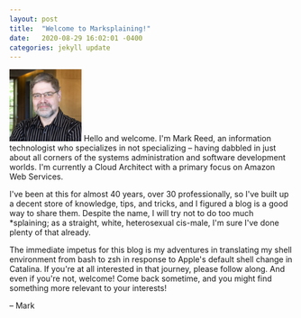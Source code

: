 ```yaml
---
layout: post
title:  "Welcome to Marksplaining!"
date:   2020-08-29 16:02:01 -0400
categories: jekyll update
---
```

<img src="/assets/headshot.png" align="text-top">
Hello and welcome. I'm Mark Reed, an information technologist who
specializes in not specializing – having dabbled in just about all corners of
the systems administration and software development worlds. I'm currently a
Cloud Architect with a primary focus on Amazon Web Services.

I've been at this for almost 40 years, over 30 professionally, so I've
built up a decent store of knowledge, tips, and tricks, and I figured a blog
is a good way to share them. Despite the name, I will try not to do too much
\*splaining; as a straight, white, heterosexual cis-male, I'm sure I've done
plenty of that already.

The immediate impetus for this blog is my adventures in translating my shell
environment from bash to zsh in response to Apple's default shell change in
Catalina. If you're at all interested in that journey, please follow along. And
even if you're not, welcome! Come back sometime, and you might find something
more relevant to your interests!

– Mark
